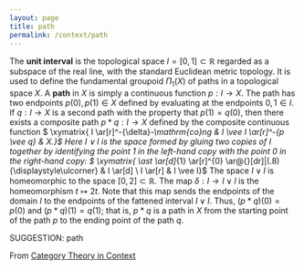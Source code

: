 ```yaml
---
layout: page
title: path
permalink: /context/path
---
```

The **unit interval** is the topological space $I = [0,1] \subset \mathbb{R}$ regarded as a subspace of the real line, with the standard Euclidean metric topology. It is used to define the fundamental groupoid $\Pi_1(X)$ of paths in a topological space $X$. A **path** in $X$ is simply a continuous function $p : I \to X$. The path has two endpoints $p(0), p(1)\in X$ defined by evaluating at the endpoints $0,1 \in I$. If $q : I \to X$ is a second path with the property that $p(1)=q(0)$, then there exists a composite path $p \ast q : I \to X$ defined by the composite continuous function
$ \xymatrix{ I \ar[r]^-{\delta}_-\mathrm{co}ng & I \vee I \ar[r]^-{p \vee q} & X.}$ Here $I \vee I$ is the space formed by gluing two copies of $I$ together by identifying the point $1$ in the left-hand copy with the point $0$ in the right-hand copy:
$ \xymatrix{ \ast \ar[d]_{1} \ar[r]^{0} \ar@{}[dr]|(.8){\displaystyle\ulcorner} & I \ar[d] \\ I \ar[r] & I \vee I}$
The space $I \vee I$ is homeomorphic to the space $[0,2] \subset \mathbb{R}$. The map $\delta : I \to I \vee I$ is the homeomorphism $t \mapsto 2t$. Note that this map sends the endpoints of the domain $I$ to the endpoints of the fattened interval $I \vee I$. Thus, $(p \ast q)(0) = p(0)$ and $(p \ast q)(1) = q(1)$; that is, $p \ast q$ is a path in $X$ from the starting point of the path $p$ to the ending point of the path $q$.

SUGGESTION: path

From [Category Theory in Context](https://mathgloss.github.io/MathGloss/context.html)